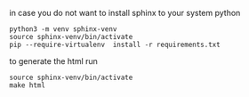 

in case you do not want to install sphinx to your system python
```shell
python3 -m venv sphinx-venv
source sphinx-venv/bin/activate
pip --require-virtualenv  install -r requirements.txt 
```

to generate the html run
```shell
source sphinx-venv/bin/activate
make html
```